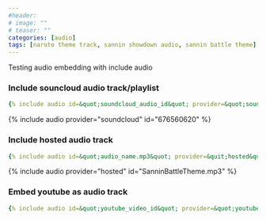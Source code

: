 ```yaml
---
#header:
# image: ""
# teaser: ""
categories: [audio]
tags: [naruto theme track, sannin showdown audio, sannin battle theme]
---
```

Testing audio embedding with include audio

### Include souncloud audio track/playlist

```yaml
{% include audio id=&quot;soundcloud_audio_id&quot; provider=&quot;souncloud&quot; %}
```

{% include audio provider="soundcloud" id="676560620" %}

### Include hosted audio track

```yaml
{% include audio id=&quot;audio_name.mp3&quot; provider=&quit;hosted&quot; %}
```

{% include audio provider="hosted" id="SanninBattleTheme.mp3" %}


### Embed youtube as audio track

```yaml
{% include audio id=&quot;youtube_video_id&quot; provider=&quot;youtube&quot; %}
```
